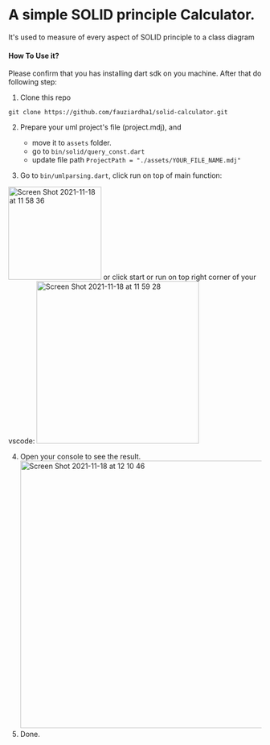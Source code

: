 # A simple SOLID principle Calculator.
It's used to measure of every aspect of SOLID principle to a class diagram


#### How To Use it?
Please confirm that you has installing dart sdk on you machine. After that do following step:
1. Clone this repo
```
git clone https://github.com/fauziardha1/solid-calculator.git
```
2. Prepare your uml project's file (project.mdj), and 
   * move it to ```assets``` folder.
   * go to ```bin/solid/query_const.dart```
   * update file path
   ```ProjectPath = "./assets/YOUR_FILE_NAME.mdj" ```

3. Go to ```bin/umlparsing.dart```, click run on top of main function:
<img width="185" alt="Screen Shot 2021-11-18 at 11 58 36" src="https://user-images.githubusercontent.com/35651583/142355470-a081299c-f1ee-4478-b1c8-424e31d1881a.png">
or click start or run on top right corner of your vscode:
<img width="323" alt="Screen Shot 2021-11-18 at 11 59 28" src="https://user-images.githubusercontent.com/35651583/142355473-a5be1a9b-685a-4c1d-b7d2-a85669f25bc9.png">

4. Open your console to see the result.
   <img width="532" alt="Screen Shot 2021-11-18 at 12 10 46" src="https://user-images.githubusercontent.com/35651583/142355786-8e1a161b-9658-4b58-88d1-b8273a549fab.png">
5. Done.
